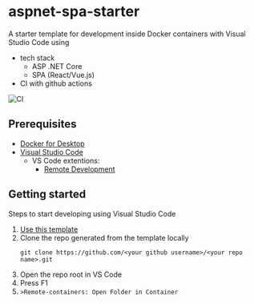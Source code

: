 # aspnet-spa-starter

A starter template for development inside Docker containers with Visual Studio Code using
- tech stack
  - ASP .NET Core
  - SPA (React/Vue.js)
- CI with github actions 

![CI](https://github.com/vtrifonov-esfiddle/aspnet-spa-starter/workflows/CI/badge.svg)

## Prerequisites

- [Docker for Desktop](https://www.docker.com/products/docker-desktop)
- [Visual Studio Code](https://code.visualstudio.com/)
  - VS Code extentions:
    - [Remote Development](https://marketplace.visualstudio.com/items?itemName=ms-vscode-remote.vscode-remote-extensionpack)

## Getting started

Steps to start developing using Visual Studio Code

1. [Use this template](https://github.com/vtrifonov-esfiddle/aspnet-spa-starter/generate)
2. Clone the repo generated from the template locally
    ```
    git clone https://github.com/<your github username>/<your repo name>.git
    ```
3. Open the repo root in VS Code
4. Press F1
5. `>Remote-containers: Open Folder in Container`